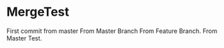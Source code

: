 MergeTest
=========
First commit from master
From Master Branch
From Feature Branch.
From Master Test.